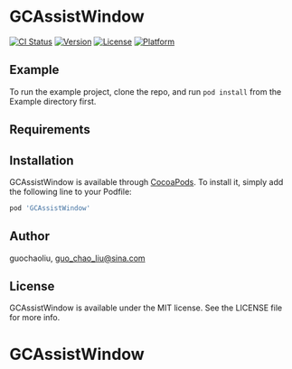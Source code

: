 # GCAssistWindow

[![CI Status](https://img.shields.io/travis/guochaoliu/GCAssistWindow.svg?style=flat)](https://travis-ci.org/guochaoliu/GCAssistWindow)
[![Version](https://img.shields.io/cocoapods/v/GCAssistWindow.svg?style=flat)](https://cocoapods.org/pods/GCAssistWindow)
[![License](https://img.shields.io/cocoapods/l/GCAssistWindow.svg?style=flat)](https://cocoapods.org/pods/GCAssistWindow)
[![Platform](https://img.shields.io/cocoapods/p/GCAssistWindow.svg?style=flat)](https://cocoapods.org/pods/GCAssistWindow)

## Example

To run the example project, clone the repo, and run `pod install` from the Example directory first.

## Requirements

## Installation

GCAssistWindow is available through [CocoaPods](https://cocoapods.org). To install
it, simply add the following line to your Podfile:

```ruby
pod 'GCAssistWindow'
```

## Author

guochaoliu, guo_chao_liu@sina.com

## License

GCAssistWindow is available under the MIT license. See the LICENSE file for more info.
# GCAssistWindow

